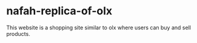 # nafah-replica-of-olx
This website is a shopping site similar to olx where users can buy and sell products.
